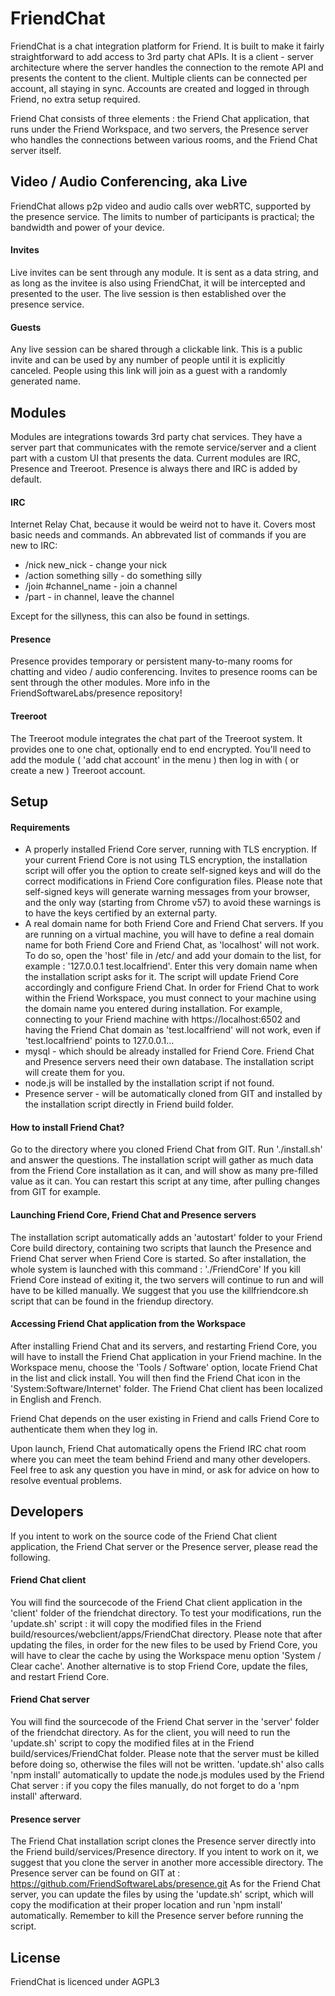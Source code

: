 # FriendChat

FriendChat is a chat integration platform for Friend. It is built to make 
it fairly straightforward to add access to 3rd party chat APIs. It is a
client - server architecture where the server handles the connection to the
remote API and presents the content to the client. Multiple clients can
be connected per account, all staying in sync. Accounts are created and
logged in through Friend, no extra setup required.

Friend Chat consists of three elements : the Friend Chat application, that
runs under the Friend Workspace, and two servers, the Presence server who
handles the connections between various rooms, and the Friend Chat server
itself.

## Video / Audio Conferencing, aka Live

FriendChat allows p2p video and audio calls over webRTC, supported by the presence 
service. The limits to number of participants is practical; the bandwidth and 
power of your device.

#### Invites

Live invites can be sent through any module. It is sent as a data string, 
and as long as the invitee is also using FriendChat, it will be intercepted 
and presented to the user. The live session is then established over the 
presence service.

#### Guests

Any live session can be shared through a clickable link. This is a public invite
and can be used by any number of people until it is explicitly canceled. People 
using this link will join as a guest with a randomly generated name.

## Modules

Modules are integrations towards 3rd party chat services. They have a server part 
that communicates  with the remote service/server and a client part with a custom
UI that presents the data. Current modules are IRC, Presence and Treeroot. Presence 
is always there and IRC is added by default.

#### IRC

Internet Relay Chat, because it would be weird not to have it. Covers 
most basic needs and commands. An abbrevated list of commands if you are new to IRC:
* /nick new_nick - change your nick
* /action something silly - do something silly
* /join #channel_name - join a channel
* /part - in channel, leave the channel

Except for the sillyness, this can also be found in settings.

#### Presence

Presence provides temporary or persistent many-to-many rooms for chatting and 
video / audio conferencing. Invites to presence rooms can be sent through the other 
modules. More info in the FriendSoftwareLabs/presence repository!

#### Treeroot

The Treeroot module integrates the chat part of the Treeroot system. It provides
one to one chat, optionally end to end encrypted. You'll need to add the module
( 'add chat account' in the menu ) then log in with ( or create a new ) Treeroot 
account.

## Setup

#### Requirements

* A properly installed Friend Core server, running with TLS encryption. If your
current Friend Core is not using TLS encryption, the installation script will
offer you the option to create self-signed keys and will do the correct
modifications in Friend Core configuration files.
Please note that self-signed keys will generate warning messages from your
browser, and the only way (starting from Chrome v57) to avoid these warnings
is to have the keys certified by an external party.
* A real domain name for both Friend Core and Friend Chat servers.
If you are running on a virtual machine, you will have to define a real
domain name for both Friend Core and Friend Chat, as 'localhost' will not work.
To do so, open the 'host' file in /etc/ and add your domain to the list, for
example :
'127.0.0.1   test.localfriend'.
Enter this very domain name when the installation script asks for it. The
script will update Friend Core accordingly and configure Friend Chat.
In order for Friend Chat to work within the Friend Workspace, you must
connect to your machine using the domain name you entered during installation.
For example, connecting to your Friend machine with
https://localhost:6502 and having the Friend Chat domain as 'test.localfriend'
will not work, even if 'test.localfriend' points to 127.0.0.1...
* mysql - which should be already installed for Friend Core. Friend Chat and
Presence servers need their own database. The installation script will create
them for you.
* node.js will be installed by the installation script if not found.
* Presence server - will be automatically cloned from GIT and installed by the
installation script directly in Friend build folder.

#### How to install Friend Chat?

Go to the directory where you cloned Friend Chat from GIT.
Run './install.sh' and answer the questions.
The installation script will gather as much data from the Friend Core
installation as it can, and will show as many pre-filled value as it can.
You can restart this script at any time, after pulling changes from GIT
for example.

#### Launching Friend Core, Friend Chat and Presence servers

The installation script automatically adds an 'autostart' folder to your
Friend Core build directory, containing two scripts that launch the Presence
and Friend Chat server when Friend Core is started.
So after installation, the whole system is launched with this command :
'./FriendCore'
If you kill Friend Core instead of exiting it, the two servers will continue
to run and will have to be killed manually. We suggest that you use the
killfriendcore.sh script that can be found in the friendup directory.

#### Accessing Friend Chat application from the Workspace

After installing Friend Chat and its servers, and restarting Friend Core,
you will have to install the Friend Chat application in your Friend
machine. In the Workspace menu, choose the 'Tools / Software' option,
locate Friend Chat in the list and click install. You will then find the
Friend Chat icon in the 'System:Software/Internet' folder.
The Friend Chat client has been localized in English and French.

Friend Chat depends on the user existing in Friend and calls Friend Core to
authenticate them when they log in.

Upon launch, Friend Chat automatically opens the Friend IRC chat room where
you can meet the team behind Friend and many other developers. Feel free to ask
any question you have in mind, or ask for advice on how to resolve eventual
problems.

## Developers

If you intent to work on the source code of the Friend Chat client application,
the Friend Chat server or the Presence server, please read the following.

#### Friend Chat client

You will find the sourcecode of the Friend Chat client application in the
'client' folder of the friendchat directory.
To test your modifications, run the 'update.sh' script : it will copy the
modified files in the Friend build/resources/webclient/apps/FriendChat directory.
Please note that after updating the files, in order for the new files to be
used by Friend Core, you will have to clear the cache by using the
Workspace menu option 'System / Clear cache'.
Another alternative is to stop Friend Core, update the files, and restart
Friend Core.

#### Friend Chat server

You will find the sourcecode of the Friend Chat server in the 'server' folder
of the friendchat directory.
As for the client, you will need to run the 'update.sh' script to copy the
modified files at in the Friend build/services/FriendChat folder.
Please note that the server must be killed before doing so, otherwise the
files will not be written. 'update.sh' also calls 'npm install' automatically
to update the node.js modules used by the Friend Chat server : if you copy
the files manually, do not forget to do a 'npm install' afterward.

#### Presence server

The Friend Chat installation script clones the Presence server directly into
the Friend build/services/Presence directory. If you intent to work on it,
we suggest that you clone the server in another more accessible directory.
The Presence server can be found on GIT at :
https://github.com/FriendSoftwareLabs/presence.git
As for the Friend Chat server, you can update the files by using the 'update.sh'
script, which will copy the modification at their proper location and run
'npm install' automatically. Remember to kill the Presence server before
running the script.

## License

FriendChat is licenced under AGPL3
